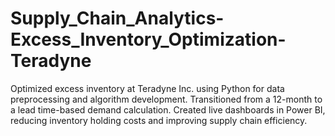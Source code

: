 # Supply_Chain_Analytics-Excess_Inventory_Optimization-Teradyne
Optimized excess inventory at Teradyne Inc. using Python for data preprocessing and algorithm development. Transitioned from a 12-month to a lead time-based demand calculation. Created live dashboards in Power BI, reducing inventory holding costs and improving supply chain efficiency.
